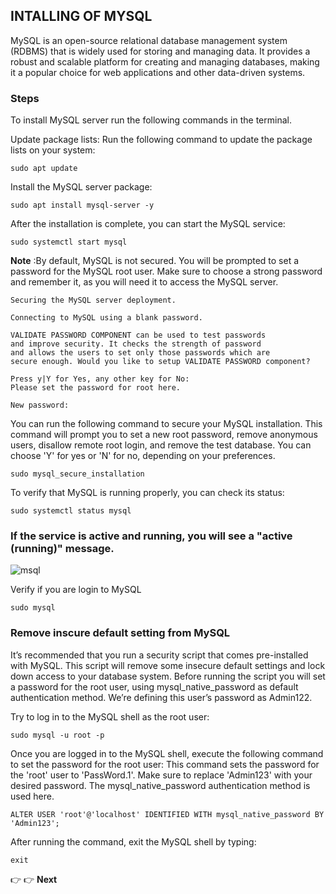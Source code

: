 ## INTALLING OF MYSQL ##

MySQL is an open-source relational database management system (RDBMS) that is widely used for storing and managing data.
It provides a robust and scalable platform for creating and managing databases, making it a popular choice for web applications 
and other data-driven systems.

### Steps ###
To install MySQL server run the following commands in the terminal.

Update package lists: Run the following command to update the package lists on your system:
```
sudo apt update 
```
Install the MySQL server package:
```
sudo apt install mysql-server -y
```

After the installation is complete, you can start the MySQL service:
```
sudo systemctl start mysql
```

**Note** :By default, MySQL is not secured. You will be prompted to set a password for the MySQL root user.
Make sure to choose a strong password and remember it, as you will need it to access the MySQL server.

```
Securing the MySQL server deployment.

Connecting to MySQL using a blank password.

VALIDATE PASSWORD COMPONENT can be used to test passwords
and improve security. It checks the strength of password
and allows the users to set only those passwords which are
secure enough. Would you like to setup VALIDATE PASSWORD component?

Press y|Y for Yes, any other key for No:
Please set the password for root here.

New password:
```
You can run the following command to secure your MySQL installation.
This command will prompt you to set a new root password, remove anonymous users, disallow remote root login, 
and remove the test database. You can choose 'Y' for yes or 'N' for no, depending on your preferences.
```
sudo mysql_secure_installation
```
To verify that MySQL is running properly, you can check its status:

```
sudo systemctl status mysql
```
### If the service is active and running, you will see a "active (running)" message. ###

![msql](https://github.com/AustinOzor/DevOps-Project-2-LEMP-STACK/assets/99667583/cc365964-c7b1-4346-9ad8-1ba23d8edaa5)


Verify if you are login to MySQL
```
sudo mysql
```

### Remove inscure default setting from MySQL ###

It’s recommended that you run a security script that comes pre-installed with MySQL.
This script will remove some insecure default settings and lock down access to your database system. 
Before running the script you will set a password for the root user, using mysql_native_password as default
authentication method. We’re defining this user’s password as Admin122.

Try to log in to the MySQL shell as the root user:
```
sudo mysql -u root -p
```

Once you are logged in to the MySQL shell, execute the following command to set the password for the root user:
This command sets the password for the 'root' user to 'PassWord.1'. Make sure to replace 'Admin123' with your desired password.
The mysql_native_password authentication method is used here.

```
ALTER USER 'root'@'localhost' IDENTIFIED WITH mysql_native_password BY 'Admin123';
```

After running the command, exit the MySQL shell by typing:
```
exit
```


👉 👉 **Next**

